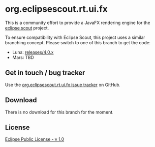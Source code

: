 org.eclipsescout.rt.ui.fx
=========================

This is a community effort to provide a JavaFX rendering engine for the [eclipse scout](http://eclipse.org/scout/) project.

To ensure compatibility with Eclipse Scout, this project uses a similar branching concept. Please switch to one of this branch to get the code:

* Luna: [releases/4.0.x](http://github.com/jmini/org.eclipsescout.rt.ui.fx/tree/releases/4.0.x)
* Mars: TBD

Get in touch / bug tracker
--------------------------

Use the [org.eclipsescout.rt.ui.fx issue tracker](http://github.com/jmini/org.eclipsescout.rt.ui.fx/issues) on GitHub.


Download
--------

There is no download for this branch for the moment.


License
-------

[Eclipse Public License - v 1.0](http://www.eclipse.org/legal/epl-v10.html)


